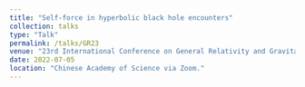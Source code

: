 ```yaml
---
title: "Self-force in hyperbolic black hole encounters"
collection: talks
type: "Talk"
permalink: /talks/GR23
venue: "23rd International Conference on General Relativity and Gravitation"
date: 2022-07-05
location: "Chinese Academy of Science via Zoom."
---
```

